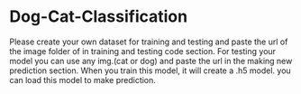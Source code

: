 # Dog-Cat-Classification
Please create your own dataset for training and testing and paste the url of the image folder of in training and testing code section.
For testing your model you can use any img.(cat or dog) and paste the url in the making new prediction section.
When you train this model, it will create a .h5 model.
you can load this model to make prediction.
